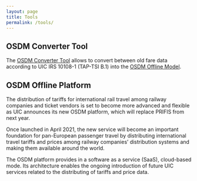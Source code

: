 ```yaml
---
layout: page
title: Tools
permalink: /tools/
---
```


## OSDM Converter Tool

The [OSDM Converter Tool](https://unioninternationalcheminsdefer.github.io/OSDM-Converter/) allows to convert between old fare data according to UIC IRS 10108-1 (TAP-TSI B.1) into the [OSDM Offline Model](https://unioninternationalcheminsdefer.github.io/OSDM/spec/common-data-structures/).

## OSDM Offline Platform

The distribution of tariffs for international rail travel among railway companies and ticket vendors is set to become more advanced and flexible as UIC announces its new OSDM platform, which will replace PRIFIS from next year.

Once launched in April 2021, the new service will become an important foundation for pan-European passenger travel by distributing international travel tariffs and prices among railway companies’ distribution systems and making them available around the world.

The OSDM platform provides in a software as a service (SaaS), cloud-based mode. Its architecture enables the ongoing introduction of future UIC services related to the distributing of tariffs and price data.

